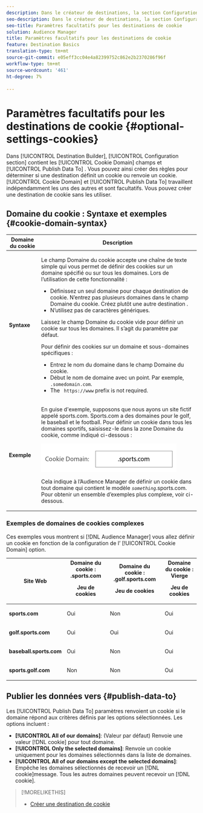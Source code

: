 ```yaml
---
description: Dans le créateur de destinations, la section Configuration contient les champs Domaine du cookie et Publier les données vers. Vous pouvez ainsi créer des règles pour déterminer si une destination définit un cookie ou renvoie un cookie. Domaine des cookies et données de publication Pour travailler indépendamment les uns des autres et sont facultatifs. Vous pouvez créer une destination de cookie sans les utiliser.
seo-description: Dans le créateur de destinations, la section Configuration contient les champs Domaine du cookie et Publier les données vers. Vous pouvez ainsi créer des règles pour déterminer si une destination définit un cookie ou renvoie un cookie. Domaine des cookies et données de publication Pour travailler indépendamment les uns des autres et sont facultatifs. Vous pouvez créer une destination de cookie sans les utiliser.
seo-title: Paramètres facultatifs pour les destinations de cookie
solution: Audience Manager
title: Paramètres facultatifs pour les destinations de cookie
feature: Destination Basics
translation-type: tm+mt
source-git-commit: e05eff3cc04e4a82399752c862e2b2370286f96f
workflow-type: tm+mt
source-wordcount: '461'
ht-degree: 7%

---
```



# Paramètres facultatifs pour les destinations de cookie {#optional-settings-cookies}

Dans [!UICONTROL Destination Builder], [!UICONTROL Configuration section] contient les [!UICONTROL Cookie Domain] champs et [!UICONTROL Publish Data To] . Vous pouvez ainsi créer des règles pour déterminer si une destination définit un cookie ou renvoie un cookie. [!UICONTROL Cookie Domain] et [!UICONTROL Publish Data To] travaillent indépendamment les uns des autres et sont facultatifs. Vous pouvez créer une destination de cookie sans les utiliser.

## Domaine du cookie : Syntaxe et exemples {#cookie-domain-syntax}

<!-- cookie-destination-options.xml -->

<table id="table_4F4F7562AFEE49F8917AAE5712B5CCE4"> 
 <thead> 
  <tr> 
   <th colname="col1" class="entry"> Domaine du cookie </th> 
   <th colname="col2" class="entry"> Description </th> 
  </tr>
 </thead>
 <tbody> 
  <tr> 
   <td colname="col1"> <p><b>Syntaxe</b> </p> </td> 
   <td colname="col2"> <p>Le champ Domaine <span class="wintitle"> du</span> cookie accepte une chaîne de texte simple qui vous permet de définir des cookies sur un domaine spécifié ou sur tous les domaines. Lors de l’utilisation de cette fonctionnalité : </p> <p> 
     <ul id="ul_473CB59F2C0C4B358201BE5C8B27D73D"> 
      <li id="li_4E7F4691C1B54415963F7D5AA1558C9A">Définissez un seul domaine pour chaque destination de cookie. N’entrez pas plusieurs domaines dans le champ Domaine <span class="wintitle"> du</span> cookie. Créez plutôt une autre <span class="wintitle"> destination</span> . </li> 
      <li id="li_AEBF5C5F3C264C5EA4A2A6063C3F377D">N’utilisez pas de caractères génériques. </li> 
     </ul> </p> <p> Laissez le champ Domaine <span class="wintitle"> du</span> cookie vide pour définir un cookie sur tous les domaines. Il s’agit du paramètre par défaut. </p> <p>Pour définir des cookies sur un domaine et sous-domaines spécifiques : </p> <p> 
     <ul id="ul_F25BC0D8C40641A2A5CA338E5C258435"> 
      <li id="li_E236D8DEE4F24F9BBA36074F7049C12C">Entrez le nom du domaine dans le champ Domaine <span class="wintitle"> du</span> cookie. </li> 
      <li id="li_0471C198EE344DE5963A3C2F70B9E78B">Début le nom de domaine avec un point. Par exemple, <code> .somedomain.com</code>. </li> 
      <li id="li_73D06F2BEF45487280C2245E1F6B8ED0">The <code> https://www</code> prefix is not required. </li> 
     </ul> </p> </td> 
  </tr> 
  <tr> 
   <td colname="col1"> <p><b>Exemple</b> </p> </td> 
   <td colname="col2"> <p>En guise d'exemple, supposons que nous ayons un site fictif appelé sports.com. Sports.com a des domaines pour le golf, le baseball et le football. Pour définir un cookie dans tous les domaines sportifs, saisissez-le dans la zone Domaine <span class="wintitle"> du</span> cookie, comme indiqué ci-dessous : </p> <p> <img src="assets/sports-domain.png" id="image_8883477BB3B543648C97A441AD34C6DE" /> </p> <p>Cela indique à <span class="keyword"> l’Audience Manager</span> de définir un cookie dans tout domaine qui contient le modèle <code><i>something</i></code>.sports.com. Pour obtenir un ensemble d’exemples plus complexe, voir ci-dessous. </p> </td> 
  </tr> 
 </tbody> 
</table>

### Exemples de domaines de cookies complexes

Ces exemples vous montrent si [!DNL Audience Manager] vous allez définir un cookie en fonction de la configuration de l’ [!UICONTROL Cookie Domain] option.

<table id="table_3A7B9479CDA6493FA8104D8D9841E914"> 
 <thead> 
  <tr> 
   <th colname="col1" class="entry"> Site Web </th> 
   <th colname="col2" class="entry">Domaine du cookie : .sports.com <p>Jeu de cookies </p> </th> 
   <th colname="col3" class="entry">Domaine du cookie : .golf.sports.com <p>Jeu de cookies </p> </th> 
   <th colname="col4" class="entry">Domaine du cookie : Vierge <p>Jeu de cookies </p> </th> 
  </tr> 
 </thead>
 <tbody> 
  <tr> 
   <td colname="col1"> <p> <b>sports.com</b> </p> </td> 
   <td colname="col2"> Oui </td> 
   <td colname="col3"> Non </td> 
   <td colname="col4"> Oui </td> 
  </tr> 
  <tr> 
   <td colname="col1"> <p> <b>golf.sports.com</b> </p> </td> 
   <td colname="col2"> Oui </td> 
   <td colname="col3"> Oui </td> 
   <td colname="col4"> Oui </td> 
  </tr> 
  <tr> 
   <td colname="col1"> <p> <b>baseball.sports.com</b> </p> </td> 
   <td colname="col2"> Oui </td> 
   <td colname="col3"> Non </td> 
   <td colname="col4"> Oui </td> 
  </tr> 
  <tr> 
   <td colname="col1"> <p> <b>sports.golf.com</b> </p> </td> 
   <td colname="col2"> Non </td> 
   <td colname="col3"> Non </td> 
   <td colname="col4"> Oui </td> 
  </tr> 
 </tbody> 
</table>

## Publier les données vers {#publish-data-to}

Les [!UICONTROL Publish Data To] paramètres renvoient un cookie si le domaine répond aux critères définis par les options sélectionnées. Les options incluent :

* **[!UICONTROL All of our domains]**: (Valeur par défaut) Renvoie une valeur [!DNL cookie] pour tout domaine.
* **[!UICONTROL Only the selected domains]**: Renvoie un cookie uniquement pour les domaines sélectionnés dans la liste de domaines.
* **[!UICONTROL All of our domains except the selected domains]**: Empêche les domaines sélectionnés de recevoir un [!DNL cookie]message. Tous les autres domaines peuvent recevoir un [!DNL cookie].

>[!MORELIKETHIS]
>
>* [Créer une destination de cookie](../../features/destinations/create-cookie-destination.md)